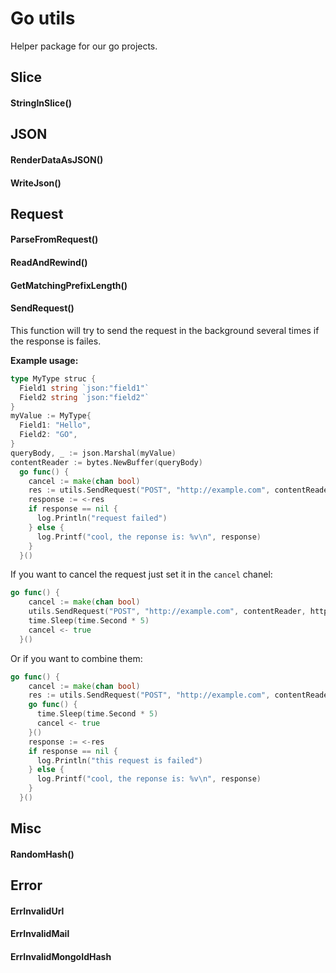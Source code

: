 # Go utils
Helper package for our go projects.

## Slice

#### StringInSlice()

## JSON

#### RenderDataAsJSON()
#### WriteJson()

## Request

#### ParseFromRequest()
#### ReadAndRewind()
#### GetMatchingPrefixLength()
#### SendRequest()
This function will try to send the request in the background several times if the response is failes.

**Example usage:**
```go
type MyType struc {
  Field1 string `json:"field1"`
  Field2 string `json:"field2"`
}
myValue := MyType{
  Field1: "Hello",
  Field2: "GO",
}
queryBody, _ := json.Marshal(myValue)
contentReader := bytes.NewBuffer(queryBody)
  go func() {
    cancel := make(chan bool)
    res := utils.SendRequest("POST", "http://example.com", contentReader, http.StatusOK, cancel, http.Header{"Content-Type": []string{"application/json"}})
    response := <-res
    if response == nil {
      log.Println("request failed")
    } else {
      log.Printf("cool, the reponse is: %v\n", response)
    }
  }()
```
If you want to cancel the request just set it in the `cancel` chanel:
```go
go func() {
    cancel := make(chan bool)
    utils.SendRequest("POST", "http://example.com", contentReader, http.StatusOK, cancel, http.Header{"Content-Type": []string{"application/json"}})
    time.Sleep(time.Second * 5)
    cancel <- true
  }()
```
Or if you want to combine them:
```go
go func() {
    cancel := make(chan bool)
    res := utils.SendRequest("POST", "http://example.com", contentReader, http.StatusOK, cancel, http.Header{"Content-Type": []string{"application/json"}})
    go func() {
      time.Sleep(time.Second * 5)
      cancel <- true
    }()
    response := <-res
    if response == nil {
      log.Println("this request is failed")
    } else {
      log.Printf("cool, the reponse is: %v\n", response)
    }
  }()
```

## Misc

#### RandomHash()

## Error

#### ErrInvalidUrl
#### ErrInvalidMail
#### ErrInvalidMongoIdHash
